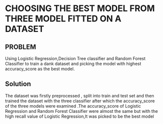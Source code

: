 # CHOOSING THE BEST MODEL FROM THREE MODEL FITTED ON A DATASET

## PROBLEM

Using Logistic Regression,Decision Tree classifier and Random Forest Classifier to train a dank dataset and picking the model with highest accuracy_score as the best model.

## Solution

The dataset was firstly preprocessed , split into train and test set and then trained the dataset with the three classifier after which the accuracy_score of the three models were examined .The accuracy_score of Logistic Regression and Random Forest Classifier were almost the same but with the high recall value of Logistic Regression,It was picked to be the best model